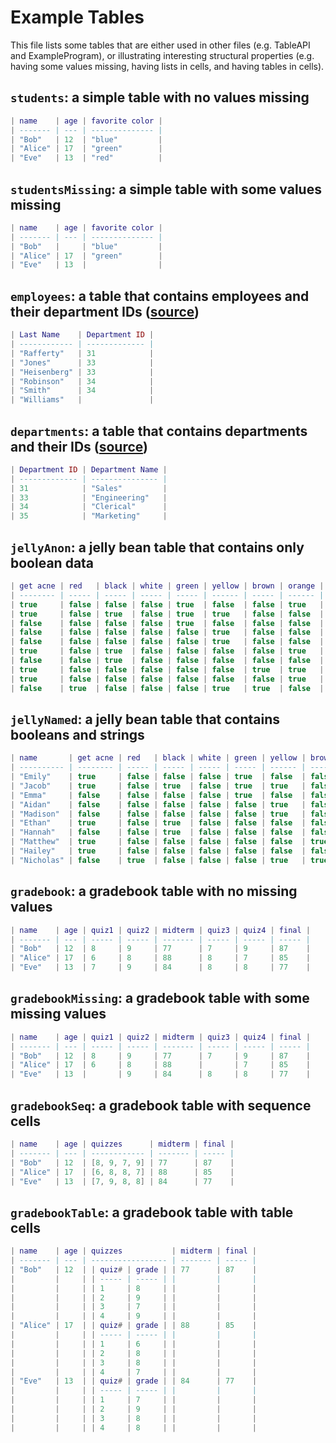 # Example Tables

This file lists some tables that are either used in other files (e.g. TableAPI and ExampleProgram), or illustrating interesting structural properties (e.g. having some values missing, having lists in cells, and having tables in cells).

## `students`: a simple table with no values missing

```lua
| name    | age | favorite color |
| ------- | --- | -------------- |
| "Bob"   | 12  | "blue"         |
| "Alice" | 17  | "green"        |
| "Eve"   | 13  | "red"          |
```

## `studentsMissing`: a simple table with some values missing

```lua
| name    | age | favorite color |
| ------- | --- | -------------- |
| "Bob"   |     | "blue"         |
| "Alice" | 17  | "green"        |
| "Eve"   | 13  |                |
```

## `employees`: a table that contains employees and their department IDs ([source](https://en.wikipedia.org/wiki/Join_(SQL)))

```lua
| Last Name    | Department ID |
| ------------ | ------------- |
| "Rafferty"   | 31            |
| "Jones"      | 33            |
| "Heisenberg" | 33            |
| "Robinson"   | 34            |
| "Smith"      | 34            |
| "Williams"   |               |
```

## `departments`: a table that contains departments and their IDs ([source](https://en.wikipedia.org/wiki/Join_(SQL)))

```lua
| Department ID | Department Name |
| ------------- | --------------- |
| 31            | "Sales"         |
| 33            | "Engineering"   |
| 34            | "Clerical"      |
| 35            | "Marketing"     |
```

## `jellyAnon`: a jelly bean table that contains only boolean data

```lua
| get acne | red   | black | white | green | yellow | brown | orange | pink  | purple |
| -------- | ----- | ----- | ----- | ----- | ------ | ----- | ------ | ----- | ------ |
| true     | false | false | false | true  | false  | false | true   | false | false  |
| true     | false | true  | false | true  | true   | false | false  | false | false  |
| false    | false | false | false | true  | false  | false | false  | true  | false  |
| false    | false | false | false | false | true   | false | false  | false | false  |
| false    | false | false | false | false | true   | false | false  | true  | false  |
| true     | false | true  | false | false | false  | false | true   | true  | false  |
| false    | false | true  | false | false | false  | false | false  | true  | false  |
| true     | false | false | false | false | false  | true  | true   | false | false  |
| true     | false | false | false | false | false  | false | true   | false | false  |
| false    | true  | false | false | false | true   | true  | false  | true  | false  |
```

## `jellyNamed`: a jelly bean table that contains booleans and strings

```lua
| name       | get acne | red   | black | white | green | yellow | brown | orange | pink  | purple |
| ---------- | -------- | ----- | ----- | ----- | ----- | ------ | ----- | ------ | ----- | ------ |
| "Emily"    | true     | false | false | false | true  | false  | false | true   | false | false  |
| "Jacob"    | true     | false | true  | false | true  | true   | false | false  | false | false  |
| "Emma"     | false    | false | false | false | true  | false  | false | false  | true  | false  |
| "Aidan"    | false    | false | false | false | false | true   | false | false  | false | false  |
| "Madison"  | false    | false | false | false | false | true   | false | false  | true  | false  |
| "Ethan"    | true     | false | true  | false | false | false  | false | true   | true  | false  |
| "Hannah"   | false    | false | true  | false | false | false  | false | false  | true  | false  |
| "Matthew"  | true     | false | false | false | false | false  | true  | true   | false | false  |
| "Hailey"   | true     | false | false | false | false | false  | false | true   | false | false  |
| "Nicholas" | false    | true  | false | false | false | true   | true  | false  | true  | false  |
```

## `gradebook`: a gradebook table with no missing values

```lua
| name    | age | quiz1 | quiz2 | midterm | quiz3 | quiz4 | final |
| ------- | --- | ----- | ----- | ------- | ----- | ----- | ----- |
| "Bob"   | 12  | 8     | 9     | 77      | 7     | 9     | 87    |
| "Alice" | 17  | 6     | 8     | 88      | 8     | 7     | 85    |
| "Eve"   | 13  | 7     | 9     | 84      | 8     | 8     | 77    |
```

## `gradebookMissing`: a gradebook table with some missing values

```lua
| name    | age | quiz1 | quiz2 | midterm | quiz3 | quiz4 | final |
| ------- | --- | ----- | ----- | ------- | ----- | ----- | ----- |
| "Bob"   | 12  | 8     | 9     | 77      | 7     | 9     | 87    |
| "Alice" | 17  | 6     | 8     | 88      |       | 7     | 85    |
| "Eve"   | 13  |       | 9     | 84      | 8     | 8     | 77    |
```

## `gradebookSeq`: a gradebook table with sequence cells

```lua
| name    | age | quizzes      | midterm | final |
| ------- | --- | ------------ | ------- | ----- |
| "Bob"   | 12  | [8, 9, 7, 9] | 77      | 87    |
| "Alice" | 17  | [6, 8, 8, 7] | 88      | 85    |
| "Eve"   | 13  | [7, 9, 8, 8] | 84      | 77    |
```

## `gradebookTable`: a gradebook table with table cells

```lua
| name    | age | quizzes           | midterm | final |
| ------- | --- | ----------------- | ------- | ----- |
| "Bob"   | 12  | | quiz# | grade | | 77      | 87    |
|         |     | | ----- | ----- | |         |       |
|         |     | | 1     | 8     | |         |       |
|         |     | | 2     | 9     | |         |       |
|         |     | | 3     | 7     | |         |       |
|         |     | | 4     | 9     | |         |       |
| "Alice" | 17  | | quiz# | grade | | 88      | 85    |
|         |     | | ----- | ----- | |         |       |
|         |     | | 1     | 6     | |         |       |
|         |     | | 2     | 8     | |         |       |
|         |     | | 3     | 8     | |         |       |
|         |     | | 4     | 7     | |         |       |
| "Eve"   | 13  | | quiz# | grade | | 84      | 77    |
|         |     | | ----- | ----- | |         |       |
|         |     | | 1     | 7     | |         |       |
|         |     | | 2     | 9     | |         |       |
|         |     | | 3     | 8     | |         |       |
|         |     | | 4     | 8     | |         |       |
```
